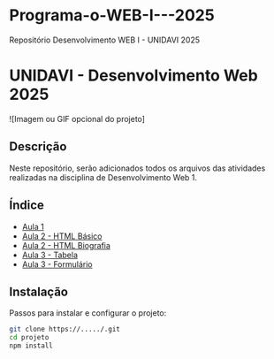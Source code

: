 # Programa-o-WEB-I---2025
Repositório Desenvolvimento WEB I - UNIDAVI 2025
# UNIDAVI - Desenvolvimento Web 2025

![Imagem ou GIF opcional do projeto]

## Descrição
Neste repositório, serão adicionados todos os arquivos das atividades realizadas na disciplina de Desenvolvimento Web 1.

## Índice

- [Aula 1](/Aula1/pagina-formulario.html)
- [Aula 2 - HTML Básico](/Aula2/HTMLBasico.html)
- [Aula 2 - HTML Biografia](/Aula2/Biografia.html)
- [Aula 3 - Tabela](/Aula3/Tabela.html)
- [Aula 3 - Formulário](/Aula3/Formulario.html)

## Instalação
Passos para instalar e configurar o projeto:

```Bash
git clone https://...../.git
cd projeto
npm install
